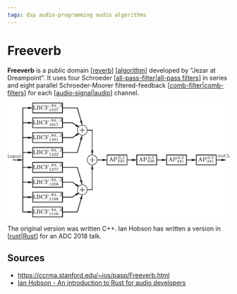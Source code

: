 ```yaml
---
tags: dsp audio-programming audio algorithms
---
```


# Freeverb

**Freeverb** is a public domain [[reverb]] [[algorithm]] developed by "Jezar at Dreampoint". It uses four Schroeder [[all-pass-filter|all-pass filters]] in series and eight parallel Schroeder-Moorer filtered-feedback [[comb-filter|comb-filters]] for each [[audio-signal|audio]] channel.

![Freeverb diagram](../public/attachments/freeverb-diagram.png)

The original version was written C++. Ian Hobson has written a version in [[rust|Rust]] for an ADC 2018 talk.

## Sources

- <https://ccrma.stanford.edu/~jos/pasp/Freeverb.html>
- [Ian Hobson - An introduction to Rust for audio developers](https://www.youtube.com/watch?v=Yom9E-67bdI)

[//begin]: # "Autogenerated link references for markdown compatibility"
[reverb]: reverb "Reverb"
[algorithm]: algorithm "Algorithm"
[all-pass-filter|all-pass filters]: all-pass-filter "All-Pass Filter"
[comb-filter|comb-filters]: comb-filter "Comb Filter"
[audio-signal|audio]: audio-signal "Audio Signal"
[rust|Rust]: rust "Rust"
[//end]: # "Autogenerated link references"
